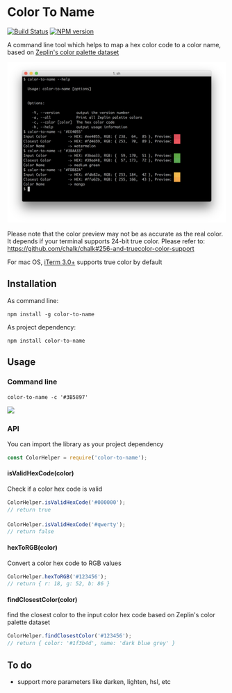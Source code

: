 Color To Name
=======

[![Build Status](https://travis-ci.org/stanleyfok/color-to-name.png?branch=master)](https://travis-ci.org/stanleyfok/color-to-name)
[![NPM version](https://img.shields.io/npm/v/color-to-name.svg)](https://www.npmjs.com/package/color-to-name)

A command line tool which helps to map a hex color code to a color name, based on [Zeplin's color palette dataset](https://github.com/zeplin/zeplin-palette)

<img src="https://raw.githubusercontent.com/stanleyfok/color-to-name/master/imgs/highlight.png"/>

Please note that the color preview may not be as accurate as the real color. It depends if your terminal supports 24-bit true color. Please refer to: https://github.com/chalk/chalk#256-and-truecolor-color-support

For mac OS, [iTerm 3.0+](https://www.iterm2.com/version3.html) supports true color by default

## Installation

As command line:
```
npm install -g color-to-name
```

As project dependency:
```
npm install color-to-name
```

## Usage

### Command line

```
color-to-name -c '#3B5897'
```

<img src="https://raw.githubusercontent.com/stanleyfok/color-to-name/master/imgs/usage.png"/>

### API

You can import the library as your project dependency

```js
const ColorHelper = require('color-to-name');
```

#### isValidHexCode(color)

Check if a color hex code is valid

```js
ColorHelper.isValidHexCode('#000000');
// return true

ColorHelper.isValidHexCode('#qwerty');
// return false
```

#### hexToRGB(color)

Convert a color hex code to RGB values

```js
ColorHelper.hexToRGB('#123456');
// return { r: 18, g: 52, b: 86 }
```

#### findClosestColor(color)

find the closest color to the input color hex code based on Zeplin's color palette dataset

```js
ColorHelper.findClosestColor('#123456');
// return { color: '#1f3b4d', name: 'dark blue grey' }
```

## To do

* support more parameters like darken, lighten, hsl, etc
